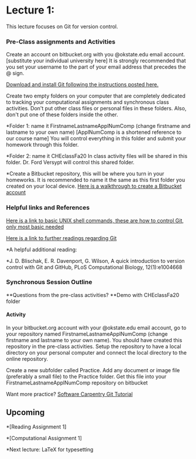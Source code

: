 # **Lecture 1:**

This lecture focuses on Git for version control.

### **Pre-Class assignments and Activities**
Create an account on bitbucket.org with you @okstate.edu email account. [substitute your individual university here]
It is strongly recommended that you set your username to the part of your email address that precedes the @ sign.

[Download and install Git following the instructions posted here.](https://www.atlassian.com/git/tutorials/install-git)

Create two empty folders on your computer that are completely dedicated to tracking your computational assignments and synchronous class activities. Don't put other class files or personal files in these folders. Also, don't put one of these folders inside the other.

*Folder 1: name it FirstnameLastnameApplNumComp (change firstname and lastname to your own name) [ApplNumComp is a shortened reference to our course name]
You will control everything in this folder and submit your homework through this folder.

*Folder 2: name it CHEclassFa20
In class activity files will be shared in this folder. Dr. Ford Versypt will control this shared folder.  

*Create a Bitbucket repository, this will be where you turn in your homeworks. It is recommended to name it the same as this first folder you created on your local device.
[Here is a walkthrough to create a Bitbucket account](https://support.atlassian.com/bitbucket-cloud/docs/create-a-git-repository/)

### **Helpful links and References**
[Here is a link to basic UNIX shell commands, these are how to control Git, only most basic needed](https://swcarpentry.github.io/shell-novice/reference/)

[Here is a link to further readings regarding Git](https://git-scm.com/book/en/v2)

*A helpful additional reading:

*J. D. Blischak, E. R. Davenport, G. Wilson, A quick introduction to version control with Git and GitHub, PLoS Computational Biology, 12(1):e1004668
### **Synchronous Session Outline**
**Questions from the pre-class activities?
**Demo with CHEclassFa20 folder

#### Activity
  In your bitbucket.org account with your @okstate.edu email account, go to your repository named FirstnameLastnameApplNumComp (change firstname and lastname to your own name). You should have created this repository in the pre-class activities.
  Setup the repository to have a local directory on your personal computer and connect the local directory to the online repository.  
  
  Create a new subfolder called Practice.
  Add any document or image file (preferably a small file) to the Practice folder.
  Get this file into your FirstnameLastnameApplNumComp repository on bitbucket

Want more practice?
  [Software Carpentry Git Tutorial](http://swcarpentry.github.io/git-novice/)

## **Upcoming**
  *[Reading Assignment 1] 
  
  *[Computational Assignment 1] 
  
  *Next lecture: LaTeX for typesetting
